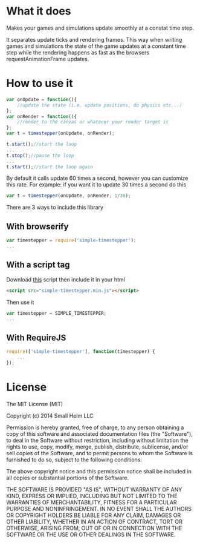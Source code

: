 # What it does

Makes your games and simulations update smoothly at a constat time step.

It separates update ticks and rendering frames. This way when writing games and simulations the state of the game updates at a constant time step while the rendering happens as fast as the browsers requestAnimationFrame updates.

# How to use it

```js
var onUpdate = function(){
	//update the state (i.e. update positions, do physics etc...)
};
var onRender = function(){
	//render to the canvas or whatever your render target is
};
var t = timestepper(onUpdate, onRender);

t.start();//start the loop
...
t.stop();//pause the loop
...
t.start();//start the loop again
```
By default it calls update 60 times a second, however you can customize this rate. For example: if you want it to update 30 times a second do this
```js
var t = timestepper(onUpdate, onRender, 1/30);
```

There are 3 ways to include this library

## With browserify

```js
var timestepper = require('simple-timestepper');
...
```

## With a script tag

Download [this](https://github.com/smallhelm/simple-timestepper/blob/master/simple-timestepper.min.js) script then include it in your html
```html
<script src="simple-timestepper.min.js"></script>
```

Then use it
```js
var timestepper = SIMPLE_TIMESTEPPER;
...
```

## With RequireJS

```js
require(['simple-timestepper'], function(timestepper) {
	...
});
```

# License
The MIT License (MIT)

Copyright (c) 2014 Small Helm LLC

Permission is hereby granted, free of charge, to any person obtaining a copy
of this software and associated documentation files (the "Software"), to deal
in the Software without restriction, including without limitation the rights
to use, copy, modify, merge, publish, distribute, sublicense, and/or sell
copies of the Software, and to permit persons to whom the Software is
furnished to do so, subject to the following conditions:

The above copyright notice and this permission notice shall be included in all
copies or substantial portions of the Software.

THE SOFTWARE IS PROVIDED "AS IS", WITHOUT WARRANTY OF ANY KIND, EXPRESS OR
IMPLIED, INCLUDING BUT NOT LIMITED TO THE WARRANTIES OF MERCHANTABILITY,
FITNESS FOR A PARTICULAR PURPOSE AND NONINFRINGEMENT. IN NO EVENT SHALL THE
AUTHORS OR COPYRIGHT HOLDERS BE LIABLE FOR ANY CLAIM, DAMAGES OR OTHER
LIABILITY, WHETHER IN AN ACTION OF CONTRACT, TORT OR OTHERWISE, ARISING FROM,
OUT OF OR IN CONNECTION WITH THE SOFTWARE OR THE USE OR OTHER DEALINGS IN THE
SOFTWARE.
